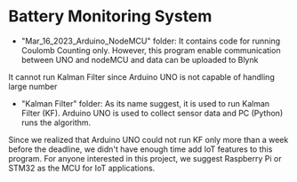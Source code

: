 # Battery Monitoring System
- "Mar_16_2023_Arduino_NodeMCU" folder:
It contains code for running Coulomb Counting only. However, this program 
enable communication between UNO and nodeMCU and data can be uploaded to Blynk

It cannot run Kalman Filter since Arduino UNO is not capable of handling large number 

- "Kalman Filter" folder:
As its name suggest, it is used to run Kalman Filter (KF). Arduino UNO is used to collect sensor data and PC (Python)
runs the algorithm.

Since we realized that Arduino UNO could not run KF only more than a week before the deadline, we didn't have enough
time add IoT features to this program. For anyone interested in this project, we suggest Raspberry Pi or STM32 as the MCU
for IoT applications.
